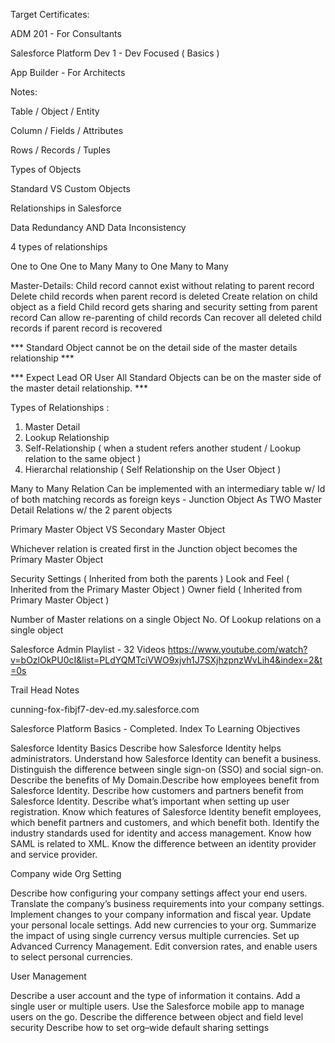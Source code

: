 
Target Certificates: 

ADM 201 - For Consultants 

Salesforce Platform Dev 1 - Dev Focused ( Basics )

App Builder - For Architects 



Notes: 

Table / Object / Entity 

Column / Fields / Attributes 

Rows / Records / Tuples 

Types of Objects 

Standard VS Custom Objects 


Relationships in Salesforce 

Data Redundancy AND Data Inconsistency 

4 types of relationships 

One to One
One to Many 
Many to One 
Many to Many


Master-Details: 
	Child record cannot exist without relating to parent record 
	Delete child records when parent record is deleted 
	Create relation on child object as a field 
	Child record gets sharing and security setting from parent record 
	Can allow re-parenting of child records 
	Can recover all deleted child records if parent record is recovered

*** Standard Object cannot be on the detail side of the master details relationship ***
	
	
*** Expect Lead OR User All Standard Objects can be on the master side of the master detail relationship. ***





Types of Relationships : 

1. Master Detail 
2. Lookup Relationship 
3. Self-Relationship ( when a student refers another student / Lookup relation to the same object ) 
4. Hierarchal relationship ( Self Relationship on the User Object )


Many to Many Relation Can be implemented with an intermediary table w/ Id of both matching records as foreign keys - Junction Object As TWO Master Detail Relations w/ the 2 parent objects

Primary Master Object VS Secondary Master Object 

Whichever relation is created first in the Junction object becomes the Primary Master Object 

Security Settings ( Inherited from both the parents ) 
Look and Feel ( Inherited from the Primary Master Object ) 
Owner field ( Inherited from Primary Master Object )


Number of Master relations on a single Object
No. Of Lookup relations on a single object 




Salesforce Admin Playlist - 32 Videos 
https://www.youtube.com/watch?v=bOzlOkPU0cI&list=PLdYQMTciVWO9xjvh1J7SXjhzpnzWvLih4&index=2&t=0s


Trail Head Notes 

cunning-fox-fibjf7-dev-ed.my.salesforce.com

Salesforce Platform Basics - Completed.
Index To Learning Objectives 

Salesforce Identity Basics 
Describe how Salesforce Identity helps administrators.
Understand how Salesforce Identity can benefit a business.
Distinguish the difference between single sign-on (SSO) and social sign-on.
Describe the benefits of My Domain.Describe how employees benefit from Salesforce Identity.
Describe how customers and partners benefit from Salesforce Identity.
Describe what’s important when setting up user registration.
Know which features of Salesforce Identity benefit employees, which benefit partners and customers, and which benefit both.
Identify the industry standards used for identity and access management.
Know how SAML is related to XML.
Know the difference between an identity provider and service provider.

Company wide Org Setting 

Describe how configuring your company settings affect your end users.
Translate the company’s business requirements into your company settings.
Implement changes to your company information and fiscal year.
Update your personal locale settings.
Add new currencies to your org.
Summarize the impact of using single currency versus multiple currencies.
Set up Advanced Currency Management.
Edit conversion rates, and enable users to select personal currencies.

User Management

Describe a user account and the type of information it contains.
Add a single user or multiple users.
Use the Salesforce mobile app to manage users on the go.
Describe the difference between object and field level security
Describe how to set org–wide default sharing settings


